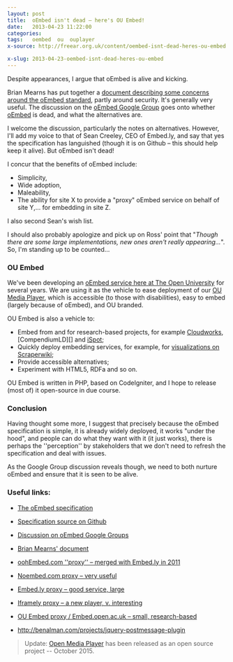 ```yaml
---
layout: post
title:  oEmbed isn't dead – here's OU Embed!
date:   2013-04-23 11:22:00
categories:
tags:   oembed  ou  ouplayer
x-source: http://freear.org.uk/content/oembed-isnt-dead-heres-ou-embed

x-slug: 2013-04-23-oembed-isnt-dead-heres-ou-embed
---
```



Despite appearances, I argue that oEmbed is alive and kicking.

Brian Mearns has put together a [document describing some concerns around the oEmbed standard][doc],
partly around security. It's generally very useful.
The discussion on the [oEmbed Google Group][grp] goes onto whether [oEmbed][] is dead, and what the alternatives are.

I welcome the discussion, particularly the notes on alternatives.
However, I'll add my voice to that of Sean Creeley, CEO of Embed.ly, and say that yes the specification has languished (though it is on Github – this should help keep it alive). But oEmbed isn't dead!

I concur that the benefits of oEmbed include:

* Simplicity,
* Wide adoption,
* Maleability,
* The ability for site X to provide a "proxy" oEmbed service on behalf of site Y,… for embedding in site Z.

I also second Sean's wish list.

I should also probably apologize and pick up on Ross' point that
"_Though there are some large implementations, new ones aren't really appearing…_".
So, I'm standing up to be counted…


### OU Embed

We've been developing an [oEmbed service here at The Open University][ou-embed] for several years.
We are using it as the vehicle to ease deployment of our [OU Media Player][], which is accessible (to those with disabilities), easy to embed (largely because of oEmbed), and OU branded.

OU Embed is also a vehicle to:

* Embed from and for research-based projects, for example [Cloudworks][], [CompendiumLD][] and [iSpot][];
* Quickly deploy embedding services, for example, for [visualizations on Scraperwiki][viz];
* Provide accessible alternatives;
* Experiment with HTML5, RDFa and so on.

OU Embed is written in PHP, based on CodeIgniter, and I hope to release (most of) it open-source in due course.


### Conclusion

Having thought some more, I suggest that precisely because the oEmbed specification is simple, it is already widely deployed, it works "under the hood", and people can do what they want with it (it just works), there is perhaps the ''perception'' by stakeholders that we don't need to refresh the specification and deal with issues.

As the Google Group discussion reveals though, we need to both nurture oEmbed and ensure that it is seen to be alive.

### Useful links:

* [The oEmbed specification][oEmbed]
* [Specification source on Github][git]
* [Discussion on oEmbed Google Groups][grp]
* [Brian Mearns' document][doc]
* [oohEmbed.com ''proxy'' – merged with Embed.ly in 2011][oohEmbed]
* [Noembed.com proxy – very useful][noembed]
* [Embed.ly proxy – good service, large][embedly]
* [Iframely proxy – a new player, v. interesting][iframely]
* [OU Embed proxy / Embed.open.ac.uk – small, research-based][ou-embed]

* <http://benalman.com/projects/jquery-postmessage-plugin>

> Update: [Open Media Player][] has been released as an open source project -- October 2015.


[doc]: https://sites.google.com/site/embedlink/home
[grp]: https://groups.google.com/forum/?fromgroups=#!topic/oembed/fBpSdT-R_14
[oEmbed]: http://oembed.com/
[git]: https://github.com/iamcal/oembed
[oohEmbed]: http://oohembed.com/
[noembed]: http://noembed.com/demo
[embedly]: http://embed.ly/providers
[iframely]: http://iframe.ly/pageinfo?url=http%3A%2F%2Fvimeo.com%2F53156464

[ou-embed]: http://embed.open.ac.uk/demo/ouldi
[OU Media Player]: http://mediaplayer.open.edu/ 'Now: " Open Media Player "'
[Open Media Player]: http://iet-ou.github.io/open-media-player/
[Cloudworks]: http://cloudworks.ac.uk/tag/view/oEmbed
[CompendiuLD]: http://compendiumld.open.ac.uk/
[iSpot]: http://ispot.org.uk/
[viz]: http://embed.open.ac.uk/demo/ouldi?url=https%3A//views.scraperwiki.com/run/cloudworks_mindmap


[End]: end
